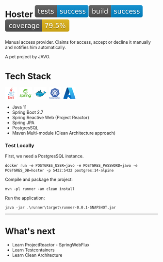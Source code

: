 # Hoster ![Tests status](.github/badges/test.svg)![Build status](.github/badges/build.svg)![Coverage](.github/badges/jacoco.svg)
Manual access provider. Claims for access, accept or decline it manually and notifies him automatically.

A pet project by JAVO.

# Tech Stack
<img src="https://github.com/devicons/devicon/blob/master/icons/java/java-original-wordmark.svg" title="Java" alt="Java" width="40" height="40"/>&nbsp;
<img src="https://github.com/devicons/devicon/blob/master/icons/spring/spring-original-wordmark.svg" title="Spring" alt="Spring" width="40" height="40"/>&nbsp;
<img src="https://github.com/devicons/devicon/blob/master/icons/docker/docker-original.svg" title="Docker" alt="Docker" width="40" height="40"/>&nbsp;
<img src="https://github.com/devicons/devicon/blob/master/icons/kubernetes/kubernetes-plain-wordmark.svg" title="Kubernetes" alt="Kubernetes" width="40" height="40"/>&nbsp;
<img src="https://github.com/devicons/devicon/blob/master/icons/azure/azure-original.svg" title="Azure" alt="Azure" width="40" height="40"/>&nbsp;

- Java 11
- Spring Boot 2.7
- Spring Reactive Web (Project Reactor)
- Spring JPA
- PostgresSQL
- Maven Multi-module (Clean Architecture approach)

### Test Locally

First, we need a PostgresSQL instance.

```shell
docker run -e POSTGRES_USER=javo -e POSTGRES_PASSWORD=javo -e POSTGRES_DB=hoster -p 5432:5432 postgres:14-alpine
```

Compile and package the project:

```shell
mvn -pl runner -am clean install
```

Run the application:

```shell
java -jar .\runner\target\runner-0.0.1-SNAPSHOT.jar
```

---
# What's next

- Learn ProjectReactor - SpringWebFlux
- Learn Testcontainers
- Learn Clean Architecture